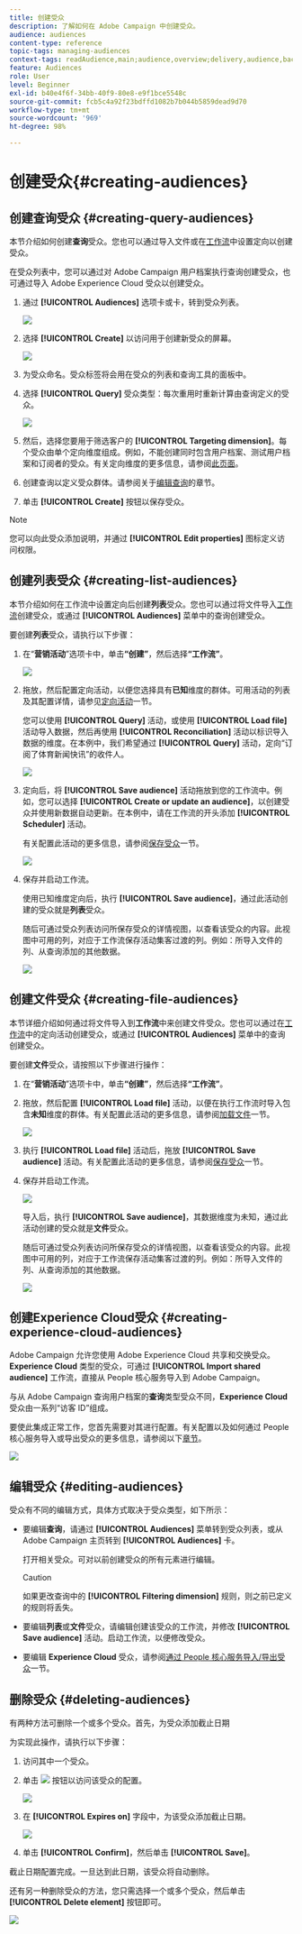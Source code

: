 ```yaml
---
title: 创建受众
description: 了解如何在 Adobe Campaign 中创建受众。
audience: audiences
content-type: reference
topic-tags: managing-audiences
context-tags: readAudience,main;audience,overview;delivery,audience,back
feature: Audiences
role: User
level: Beginner
exl-id: b40e4f6f-34bb-40f9-80e8-e9f1bce5548c
source-git-commit: fcb5c4a92f23bdffd1082b7b044b5859dead9d70
workflow-type: tm+mt
source-wordcount: '969'
ht-degree: 98%

---
```


# 创建受众{#creating-audiences}

## 创建查询受众 {#creating-query-audiences}

本节介绍如何创建&#x200B;**查询**&#x200B;受众。您也可以通过导入文件或在[工作流](../../automating/using/get-started-workflows.md)中设置定向以创建受众。

在受众列表中，您可以通过对 Adobe Campaign 用户档案执行查询创建受众，也可通过导入 Adobe Experience Cloud 受众以创建受众。

1. 通过 **[!UICONTROL Audiences]** 选项卡或卡，转到受众列表。

   ![](assets/audiences_query_1.png)

1. 选择 **[!UICONTROL Create]** 以访问用于创建新受众的屏幕。

   ![](assets/audiences_query.png)

1. 为受众命名。受众标签将会用在受众的列表和查询工具的面板中。
1. 选择 **[!UICONTROL Query]** 受众类型：每次重用时重新计算由查询定义的受众。

   ![](assets/audience_type_selection.png)

1. 然后，选择您要用于筛选客户的 **[!UICONTROL Targeting dimension]**。每个受众由单个定向维度组成。例如，不能创建同时包含用户档案、测试用户档案和订阅者的受众。有关定向维度的更多信息，请参阅[此页面](../../automating/using/query.md#targeting-dimensions-and-resources)。
1. 创建查询以定义受众群体。请参阅关于[编辑查询](../../automating/using/editing-queries.md)的章节。
1. 单击 **[!UICONTROL Create]** 按钮以保存受众。

>[!NOTE]
>
>您可以向此受众添加说明，并通过 **[!UICONTROL Edit properties]** 图标定义访问权限。

## 创建列表受众 {#creating-list-audiences}

本节介绍如何在工作流中设置定向后创建&#x200B;**列表**&#x200B;受众。您也可以通过将文件导入[工作流](../../automating/using/get-started-workflows.md)创建受众，或通过 **[!UICONTROL Audiences]** 菜单中的查询创建受众。

要创建&#x200B;**列表**&#x200B;受众，请执行以下步骤：

1. 在“**营销活动**”选项卡中，单击&#x200B;**“创建”**，然后选择&#x200B;**“工作流”**。

   ![](assets/audiences_list_1.png)

1. 拖放，然后配置定向活动，以便您选择具有&#x200B;**已知**&#x200B;维度的群体。可用活动的列表及其配置详情，请参见[定向活动](../../automating/using/about-targeting-activities.md)一节。

   您可以使用 **[!UICONTROL Query]** 活动，或使用 **[!UICONTROL Load file]** 活动导入数据，然后再使用 **[!UICONTROL Reconciliation]** 活动以标识导入数据的维度。在本例中，我们希望通过 **[!UICONTROL Query]** 活动，定向“订阅了体育新闻快讯”的收件人。

   ![](assets/audiences_list_2.png)

1. 定向后，将 **[!UICONTROL Save audience]** 活动拖放到您的工作流中。例如，您可以选择 **[!UICONTROL Create or update an audience]**，以创建受众并使用新数据自动更新。在本例中，请在工作流的开头添加 **[!UICONTROL Scheduler]** 活动。

   有关配置此活动的更多信息，请参阅[保存受众](../../automating/using/save-audience.md)一节。

   ![](assets/audiences_list_3.png)

1. 保存并启动工作流。

   使用已知维度定向后，执行 **[!UICONTROL Save audience]**，通过此活动创建的受众就是&#x200B;**列表**&#x200B;受众。

   随后可通过受众列表访问所保存受众的详情视图，以查看该受众的内容。此视图中可用的列，对应于工作流保存活动集客过渡的列。例如：所导入文件的列、从查询添加的其他数据。

   ![](assets/audiences_list_4.png)

## 创建文件受众 {#creating-file-audiences}

本节详细介绍如何通过将文件导入到&#x200B;**工作流**&#x200B;中来创建文件受众。您也可以通过在[工作流](../../automating/using/get-started-workflows.md)中的定向活动创建受众，或通过 **[!UICONTROL Audiences]** 菜单中的查询创建受众。

要创建&#x200B;**文件**&#x200B;受众，请按照以下步骤进行操作：

1. 在“**营销活动**”选项卡中，单击&#x200B;**“创建”**，然后选择&#x200B;**“工作流”**。
1. 拖放，然后配置 **[!UICONTROL Load file]** 活动，以便在执行工作流时导入包含&#x200B;**未知**&#x200B;维度的群体。有关配置此活动的更多信息，请参阅[加载文件](../../automating/using/load-file.md)一节。

   ![](assets/audience_files_1.png)

1. 执行 **[!UICONTROL Load file]** 活动后，拖放 **[!UICONTROL Save audience]** 活动。有关配置此活动的更多信息，请参阅[保存受众](../../automating/using/save-audience.md)一节。
1. 保存并启动工作流。

   ![](assets/audience_files_2.png)

   导入后，执行 **[!UICONTROL Save audience]**，其数据维度为未知，通过此活动创建的受众就是&#x200B;**文件**&#x200B;受众。

   随后可通过受众列表访问所保存受众的详情视图，以查看该受众的内容。此视图中可用的列，对应于工作流保存活动集客过渡的列。例如：所导入文件的列、从查询添加的其他数据。

   ![](assets/audience_files_3.png)

## 创建Experience Cloud受众 {#creating-experience-cloud-audiences}

Adobe Campaign 允许您使用 Adobe Experience Cloud 共享和交换受众。**Experience Cloud** 类型的受众，可通过 **[!UICONTROL Import shared audience]** 工作流，直接从 People 核心服务导入到 Adobe Campaign。

与从 Adobe Campaign 查询用户档案的&#x200B;**查询**&#x200B;类型受众不同，**Experience Cloud** 受众由一系列“访客 ID”组成。

要使此集成正常工作，您首先需要对其进行配置。有关配置以及如何通过 People 核心服务导入或导出受众的更多信息，请参阅以下[章节](../../integrating/using/sharing-audiences-with-audience-manager-or-people-core-service.md)。

![](assets/audience_peoplecore.png)

## 编辑受众 {#editing-audiences}

受众有不同的编辑方式，具体方式取决于受众类型，如下所示：

* 要编辑&#x200B;**查询**，请通过 **[!UICONTROL Audiences]** 菜单转到受众列表，或从 Adobe Campaign 主页转到 **[!UICONTROL Audiences]** 卡。

  打开相关受众。可对以前创建受众的所有元素进行编辑。

  >[!CAUTION]
  >
  >如果更改查询中的 **[!UICONTROL Filtering dimension]** 规则，则之前已定义的规则将丢失。

* 要编辑&#x200B;**列表**&#x200B;或&#x200B;**文件**&#x200B;受众，请编辑创建该受众的工作流，并修改 **[!UICONTROL Save audience]** 活动。启动工作流，以便修改受众。
* 要编辑 **Experience Cloud** 受众，请参阅[通过 People 核心服务导入/导出受众](../../integrating/using/sharing-audiences-with-audience-manager-or-people-core-service.md)一节。

## 删除受众 {#deleting-audiences}

有两种方法可删除一个或多个受众。首先，为受众添加截止日期

为实现此操作，请执行以下步骤：

1. 访问其中一个受众。
1. 单击 ![](assets/edit_darkgrey-24px.png) 按钮以访问该受众的配置。

   ![](assets/audience_delete_2.png)

1. 在 **[!UICONTROL Expires on]** 字段中，为该受众添加截止日期。

   ![](assets/audience_delete_3.png)

1. 单击 **[!UICONTROL Confirm]**，然后单击 **[!UICONTROL Save]**。

截止日期配置完成。一旦达到此日期，该受众将自动删除。

还有另一种删除受众的方法，您只需选择一个或多个受众，然后单击 **[!UICONTROL Delete element]** 按钮即可。

![](assets/audience_delete_1.png)
